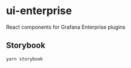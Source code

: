# ui-enterprise

React components for Grafana Enterprise plugins

## Storybook

```
yarn storybook
```
